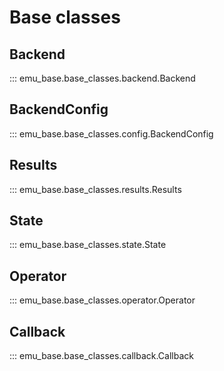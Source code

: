 # Base classes

## Backend
::: emu_base.base_classes.backend.Backend

## BackendConfig
::: emu_base.base_classes.config.BackendConfig

## Results
::: emu_base.base_classes.results.Results

## State
::: emu_base.base_classes.state.State

## Operator
::: emu_base.base_classes.operator.Operator

## Callback
::: emu_base.base_classes.callback.Callback
